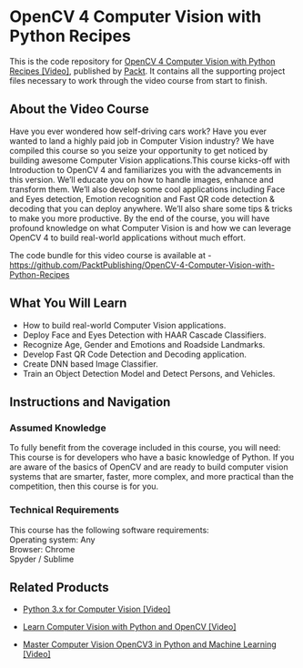 # OpenCV 4 Computer Vision with Python Recipes
This is the code repository for [OpenCV 4 Computer Vision with Python Recipes [Video]](https://www.packtpub.com/application-development/opencv-4-computer-vision-python-recipes-video), published by [Packt](https://www.packtpub.com/?utm_source=github). It contains all the supporting project files necessary to work through the video course from start to finish.
## About the Video Course
Have you ever wondered how self-driving cars work? Have you ever wanted to land a highly paid job in Computer Vision industry? 
We have compiled this course so you seize your opportunity to get noticed by building awesome Computer Vision applications.This course kicks-off with Introduction to OpenCV 4 and familiarizes you with the advancements in this version. We’ll educate you on how to handle images, enhance and transform them. We’ll also develop some cool applications including Face and Eyes detection, Emotion recognition and Fast QR code detection & decoding that you can deploy anywhere. We’ll also share some tips & tricks to make you more productive. By the end of the course, you will have profound knowledge on what Computer Vision is and how we can leverage OpenCV 4 to build real-world applications without much effort. 

The code bundle for this video course is available at - https://github.com/PacktPublishing/OpenCV-4-Computer-Vision-with-Python-Recipes

<H2>What You Will Learn</H2>
<DIV class=book-info-will-learn-text>
<UL>
<LI> How to build real-world Computer Vision applications.
<LI> Deploy Face and Eyes Detection with HAAR Cascade Classifiers.
<LI> Recognize Age, Gender and Emotions and Roadside Landmarks.
<LI> Develop Fast QR Code Detection and Decoding application.
<LI> Create DNN based Image Classifier.
<LI> Train an Object Detection Model and Detect Persons, and Vehicles.</UL></DIV>

## Instructions and Navigation
### Assumed Knowledge
To fully benefit from the coverage included in this course, you will need:<br/>
This course is for developers who have a basic knowledge of Python. If you are aware of the basics of OpenCV and are ready to build computer vision systems that are smarter, faster, more complex, and more practical than the competition, then this course is for you.
### Technical Requirements
This course has the following software requirements:<br/>
Operating system: Any<br/>
Browser: Chrome<br/>
Spyder / Sublime<br/>




## Related Products
* [Python 3.x for Computer Vision [Video]](https://india.packtpub.com/in/application-development/python-3x-computer-vision-video-0)

* [Learn Computer Vision with Python and OpenCV [Video]](https://india.packtpub.com/in/application-development/learn-computer-vision-python-and-opencv-video)

* [Master Computer Vision OpenCV3 in Python and Machine Learning [Video]](https://india.packtpub.com/in/application-development/master-computer-vision-opencv3-python-and-machine-learning-video)
